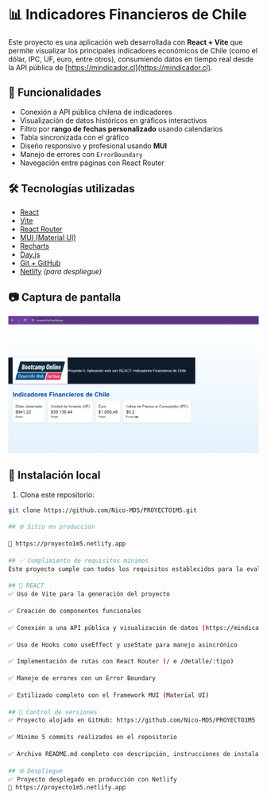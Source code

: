 # 📊 Indicadores Financieros de Chile

Este proyecto es una aplicación web desarrollada con **React + Vite** que permite visualizar los principales indicadores económicos de Chile (como el dólar, IPC, UF, euro, entre otros), consumiendo datos en tiempo real desde la API pública de [https://mindicador.cl](https://mindicador.cl).

## 🚀 Funcionalidades

- Conexión a API pública chilena de indicadores
- Visualización de datos históricos en gráficos interactivos
- Filtro por **rango de fechas personalizado** usando calendarios
- Tabla sincronizada con el gráfico
- Diseño responsivo y profesional usando **MUI**
- Manejo de errores con `ErrorBoundary`
- Navegación entre páginas con React Router

## 🛠 Tecnologías utilizadas

- [React](https://reactjs.org/)
- [Vite](https://vitejs.dev/)
- [React Router](https://reactrouter.com/)
- [MUI (Material UI)](https://mui.com/)
- [Recharts](https://recharts.org/)
- [Day.js](https://day.js.org/)
- [Git + GitHub](https://github.com/)
- [Netlify](https://www.netlify.com/) *(para despliegue)*

## 📷 Captura de pantalla

![Captura](./screenshot.png) 

## 🔧 Instalación local

1. Clona este repositorio:

```bash
git clone https://github.com/Nico-MDS/PROYECTO1M5.git

## 🌐 Sitio en producción

🔗 https://proyecto1m5.netlify.app

## ✅ Cumplimiento de requisitos mínimos
Este proyecto cumple con todos los requisitos establecidos para la evaluación:

## 🧠 REACT
✅ Uso de Vite para la generación del proyecto

✅ Creación de componentes funcionales

✅ Conexión a una API pública y visualización de datos (https://mindicador.cl/api)

✅ Uso de Hooks como useEffect y useState para manejo asincrónico

✅ Implementación de rutas con React Router (/ e /detalle/:tipo)

✅ Manejo de errores con un Error Boundary

✅ Estilizado completo con el framework MUI (Material UI)

## 🔁 Control de versiones
✅ Proyecto alojado en GitHub: https://github.com/Nico-MDS/PROYECTO1M5

✅ Mínimo 5 commits realizados en el repositorio

✅ Archivo README.md completo con descripción, instrucciones de instalación y uso

## 🌐 Despliegue
✅ Proyecto desplegado en producción con Netlify
🔗 https://proyecto1m5.netlify.app



